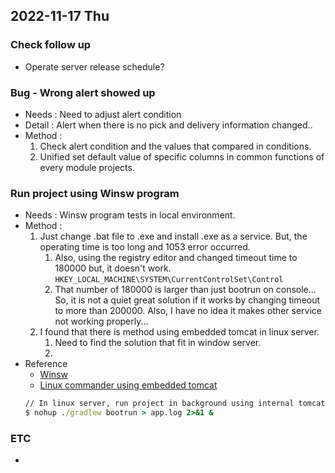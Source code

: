 ## 2022-11-17 Thu

### Check follow up
+ Operate server release schedule?

### Bug - Wrong alert showed up
+ Needs : Need to adjust alert condition
+ Detail : Alert when there is no pick and delivery information changed..
+ Method :  
  1. Check alert condition and the values that compared in conditions.
  2. Unified set default value of specific columns in common functions of every module projects.

### Run project using Winsw program
+ Needs : Winsw program tests in local environment.
+ Method :
  1. Just change .bat file to .exe and install .exe as a service. But, the operating time is too long and 1053 error occurred.
     1. Also, using the registry editor and changed timeout time to 180000 but, it doesn't work. ```HKEY_LOCAL_MACHINE\SYSTEM\CurrentControlSet\Control```
     2. That number of 180000 is larger than just bootrun on console... So, it is not a quiet great solution if it works by changing timeout to more than 200000. Also, I have no idea it makes other service not working properly...
  2. I found that there is method using embedded tomcat in linux server.
     1. Need to find the solution that fit in window server.
     2. 
+ Reference
  + [Winsw](https://dzone.com/articles/spring-boot-as-a-windows-service-in-5-minutes)
  + [Linux commander using embedded tomcat](https://blog.naver.com/writer0713/221542130445)
  ```cmd
  // In linux server, run project in background using internal tomcat
  $ nohup ./gradlew bootrun > app.log 2>&1 &
  ```

### ETC
+ 